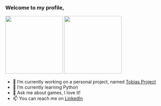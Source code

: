 ### Welcome to my profile,

<div>
  <a href="https://github.com/IsaacMagno"></a>
  <img height="180em" src="https://github-readme-stats.vercel.app/api/top-langs/?username=IsaacMagno&layout=compact&langs_count=10&theme=github_dark"/>
  <img height="180em" src="https://github-readme-stats.vercel.app/api?username=IsaacMagno&show_icons=true&theme=github_dark&include_all_commits=true&count_private=true" />
</div>
  
- 🔭 I’m currently working on a personal project, named <a href="https://github.com/IsaacMagno/tobias_project">Tobias Project</a>
- 🌱 I’m currently learning Python
- 💬 Ask me about games, I love it!
- 📫 You can reach me on <a href="https://www.linkedin.com/in/isaacmagno/">LinkedIn</a>


